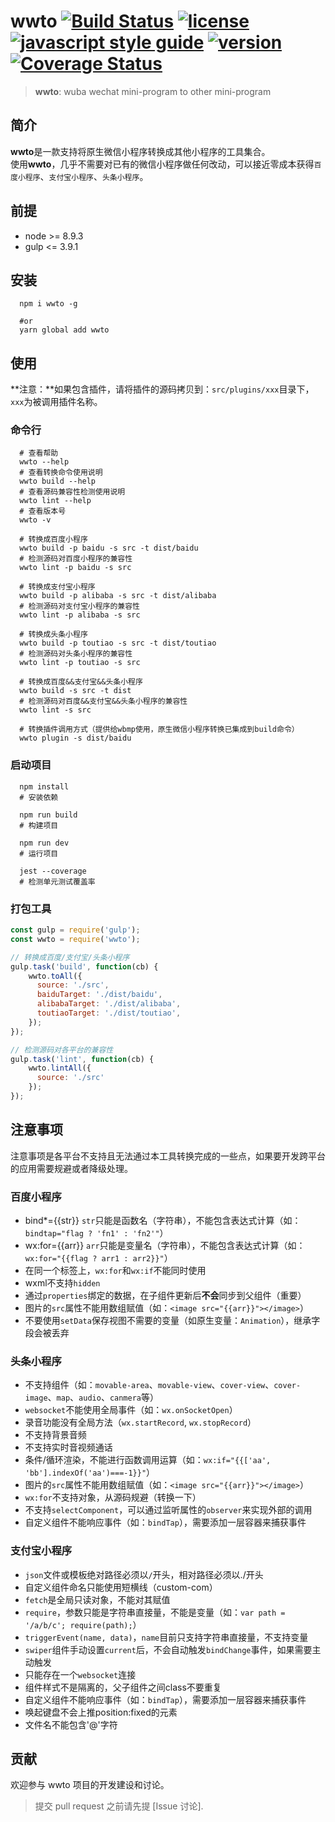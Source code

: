 # wwto [![Build Status][travis-image]][travis-url] [![license][license-image]][license-url] [![javascript style guide][standard-image]][standard-url] [![version][version-image]][version-url] [![Coverage Status][coveralls-image]][coveralls-url]

[travis-url]: https://www.travis-ci.org/WangJuYan/wjyTest
[travis-image]: https://www.travis-ci.org/WangJuYan/wjyTest.svg?branch=master
[coveralls-url]: https://coveralls.io/github/WangJuYan/wjyTest?branch=master
[coveralls-image]: https://coveralls.io/repos/github/WangJuYan/wjyTest/badge.svg?branch=master
[standard-image]: https://img.shields.io/badge/code_style-standard-brightgreen.svg
[standard-url]: https://standardjs.com
[license-image]: https://img.shields.io/badge/license-MIT-blue.svg
[license-url]: demo/miniprogram-demo/LICENSE
[version-image]: https://img.shields.io/badge/version-v2.0.10-blue.svg
[version-url]: README.md

> **wwto**: wuba wechat mini-program to other mini-program

## 简介

**wwto**是一款支持将原生微信小程序转换成其他小程序的工具集合。  
使用**wwto**，几乎不需要对已有的微信小程序做任何改动，可以接近零成本获得`百度小程序`、`支付宝小程序`、`头条小程序`。

## 前提

- node >= 8.9.3
- gulp <= 3.9.1

## 安装

```shell
  npm i wwto -g

  #or
  yarn global add wwto
```

## 使用

**注意：**如果包含插件，请将插件的源码拷贝到：`src/plugins/xxx`目录下，`xxx`为被调用插件名称。

### 命令行

```shell
  # 查看帮助
  wwto --help
  # 查看转换命令使用说明
  wwto build --help
  # 查看源码兼容性检测使用说明
  wwto lint --help
  # 查看版本号
  wwto -v

  # 转换成百度小程序
  wwto build -p baidu -s src -t dist/baidu
  # 检测源码对百度小程序的兼容性
  wwto lint -p baidu -s src
  
  # 转换成支付宝小程序
  wwto build -p alibaba -s src -t dist/alibaba
  # 检测源码对支付宝小程序的兼容性
  wwto lint -p alibaba -s src
  
  # 转换成头条小程序
  wwto build -p toutiao -s src -t dist/toutiao
  # 检测源码对头条小程序的兼容性
  wwto lint -p toutiao -s src
  
  # 转换成百度&&支付宝&&头条小程序
  wwto build -s src -t dist
  # 检测源码对百度&&支付宝&&头条小程序的兼容性
  wwto lint -s src
  
  # 转换插件调用方式（提供给wbmp使用，原生微信小程序转换已集成到build命令）
  wwto plugin -s dist/baidu
```

### 启动项目

```shell
  npm install
  # 安装依赖

  npm run build
  # 构建项目

  npm run dev
  # 运行项目

  jest --coverage
  # 检测单元测试覆盖率
```

### 打包工具

```javascript
const gulp = require('gulp');
const wwto = require('wwto');

// 转换成百度/支付宝/头条小程序
gulp.task('build', function(cb) {
    wwto.toAll({
      source: './src',
      baiduTarget: './dist/baidu',
      alibabaTarget: './dist/alibaba',
      toutiaoTarget: './dist/toutiao',
    });
});

// 检测源码对各平台的兼容性
gulp.task('lint', function(cb) {
    wwto.lintAll({
      source: './src'
    });
});
```

## 注意事项

注意事项是各平台不支持且无法通过本工具转换完成的一些点，如果要开发跨平台的应用需要规避或者降级处理。

### 百度小程序

- bind*={{str}} `str`只能是函数名（字符串），不能包含表达式计算（如：`bindtap="flag ? 'fn1' : 'fn2'"`）
- wx:for={{arr}}  `arr`只能是变量名（字符串），不能包含表达式计算（如：`wx:for="{{flag ? arr1 : arr2}}"`）
- 在同一个标签上，`wx:for`和`wx:if`不能同时使用
- wxml不支持`hidden`
- 通过`properties`绑定的数据，在子组件更新后**不会**同步到父组件（重要）
- 图片的`src`属性不能用数组赋值（如：`<image src="{{arr}}"></image>`）
- 不要使用`setData`保存视图不需要的变量（如原生变量：`Animation`），继承字段会被丢弃

### 头条小程序

- 不支持组件（如：`movable-area`、`movable-view`、`cover-view`、`cover-image`、`map`、`audio`、`canmera`等）
- `websocket`不能使用全局事件（如：`wx.onSocketOpen`）
- 录音功能没有全局方法（`wx.startRecord`, `wx.stopRecord`）
- 不支持背景音频
- 不支持实时音视频通话
- 条件/循环渲染，不能进行函数调用运算（如：`wx:if="{{['aa', 'bb'].indexOf('aa')===-1}}"`）
- 图片的`src`属性不能用数组赋值（如：`<image src="{{arr}}"></image>`）
- `wx:for`不支持对象，从源码规避（转换一下）
- 不支持`selectComponent`，可以通过监听属性的`observer`来实现外部的调用
- 自定义组件不能响应事件（如：`bindTap`），需要添加一层容器来捕获事件

### 支付宝小程序

- `json`文件或模板绝对路径必须以`/`开头，相对路径必须以./开头
- 自定义组件命名只能使用短横线（custom-com）
- `fetch`是全局只读对象，不能对其赋值
- `require`，参数只能是字符串直接量，不能是变量（如：`var path = '/a/b/c'; require(path);`）
- `triggerEvent(name, data)`，`name`目前只支持字符串直接量，不支持变量
- `swiper`组件手动设置`current`后，不会自动触发`bindChange`事件，如果需要主动触发
- 只能存在一个`websocket`连接
- 组件样式不是隔离的，父子组件之间class不要重复
- 自定义组件不能响应事件（如：`bindTap`），需要添加一层容器来捕获事件
- 唤起键盘不会上推position:fixed的元素
- 文件名不能包含'@'字符

## 贡献

欢迎参与 wwto 项目的开发建设和讨论。
> 提交 pull request 之前请先提 [Issue 讨论].
